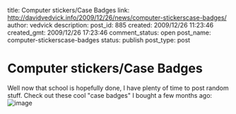 title: Computer stickers/Case Badges
link: http://davidvedvick.info/2009/12/26/news/computer-stickerscase-badges/
author: vedvick
description: 
post_id: 885
created: 2009/12/26 11:23:46
created_gmt: 2009/12/26 17:23:46
comment_status: open
post_name: computer-stickerscase-badges
status: publish
post_type: post

# Computer stickers/Case Badges

Well now that school is hopefully done, I have plenty of time to post random stuff. Check out these cool "case badges" I bought a few months ago: ![image](http://machine.devedcomputers.com/wp-content/uploads/2009/12/wpid-2009-12-26-11.19.38.jpg)